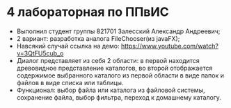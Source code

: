 # 4 лабораторная по ППвИС
* Выполнил студент группы 821701 Залесский Александр Андреевич;
* 2 вариант: разработка аналога FileChooser(из javaFX);
* Навсякий случай ссылка на демо: https://www.youtube.com/watch?v=3QtFU5cub_o
* Диалог представляет из себя 2 области: в первой находится древовидное представление каталогов, во второй отображается содержимое выбранного каталого из первой области в виде папок и файлов в виде списка или таблицы.
* Функционал: выбор файла или каталога из файловой системы, сохранение файла, выбор фильтра, переход к домашнему каталогу.
